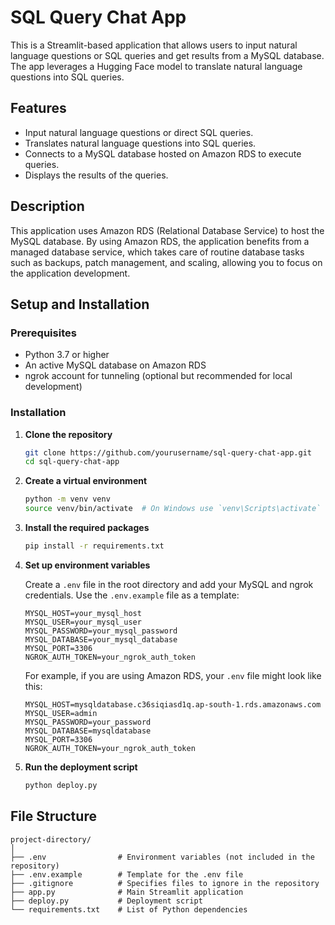 # SQL Query Chat App

This is a Streamlit-based application that allows users to input natural language questions or SQL queries and get results from a MySQL database. The app leverages a Hugging Face model to translate natural language questions into SQL queries.

## Features

- Input natural language questions or direct SQL queries.
- Translates natural language questions into SQL queries.
- Connects to a MySQL database hosted on Amazon RDS to execute queries.
- Displays the results of the queries.

## Description

This application uses Amazon RDS (Relational Database Service) to host the MySQL database. By using Amazon RDS, the application benefits from a managed database service, which takes care of routine database tasks such as backups, patch management, and scaling, allowing you to focus on the application development.

## Setup and Installation

### Prerequisites

- Python 3.7 or higher
- An active MySQL database on Amazon RDS
- ngrok account for tunneling (optional but recommended for local development)

### Installation

1. **Clone the repository**

    ```bash
    git clone https://github.com/yourusername/sql-query-chat-app.git
    cd sql-query-chat-app
    ```

2. **Create a virtual environment**

    ```bash
    python -m venv venv
    source venv/bin/activate  # On Windows use `venv\Scripts\activate`
    ```

3. **Install the required packages**

    ```bash
    pip install -r requirements.txt
    ```

4. **Set up environment variables**

    Create a `.env` file in the root directory and add your MySQL and ngrok credentials. Use the `.env.example` file as a template:

    ```env
    MYSQL_HOST=your_mysql_host
    MYSQL_USER=your_mysql_user
    MYSQL_PASSWORD=your_mysql_password
    MYSQL_DATABASE=your_mysql_database
    MYSQL_PORT=3306
    NGROK_AUTH_TOKEN=your_ngrok_auth_token
    ```

    For example, if you are using Amazon RDS, your `.env` file might look like this:

    ```env
    MYSQL_HOST=mysqldatabase.c36siqiasd1q.ap-south-1.rds.amazonaws.com
    MYSQL_USER=admin
    MYSQL_PASSWORD=your_password
    MYSQL_DATABASE=mysqldatabase
    MYSQL_PORT=3306
    NGROK_AUTH_TOKEN=your_ngrok_auth_token
    ```

5. **Run the deployment script**

    ```bash
    python deploy.py
    ```

## File Structure

```plaintext
project-directory/
│
├── .env                # Environment variables (not included in the repository)
├── .env.example        # Template for the .env file
├── .gitignore          # Specifies files to ignore in the repository
├── app.py              # Main Streamlit application
├── deploy.py           # Deployment script
└── requirements.txt    # List of Python dependencies
